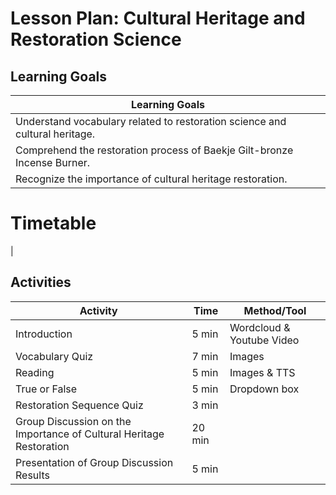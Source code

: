 
# Lesson Plan: Cultural Heritage and Restoration Science

## Learning Goals
| Learning Goals                                                      |
|---------------------------------------------------------------------------|
| Understand vocabulary related to restoration science and cultural heritage. |
| Comprehend the restoration process of Baekje Gilt-bronze Incense Burner.   |
| Recognize the importance of cultural heritage restoration.                |

# Timetable
|
## Activities
| Activity                                                            | Time | Method/Tool |
|---------------------------------------------------------------------|------|-------------|
| Introduction                                                        | 5 min | Wordcloud & Youtube Video |
| Vocabulary Quiz                                                     | 7 min | Images |
| Reading                                                             | 5 min | Images & TTS |
| True or False                                                       | 5 min | Dropdown box |
| Restoration Sequence Quiz                                           | 3 min |              |
| Group Discussion on the Importance of Cultural Heritage Restoration | 20 min |             |
| Presentation of Group Discussion Results                            | 5 min |              |

